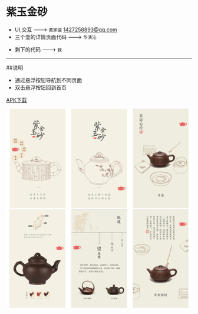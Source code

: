 # 紫玉金砂

- UI,交互 ---> `黄家骏`  <1427258893@qq.com>
- 三个壶的详情页面代码 ---> `华清沁`  
+ 剩下的代码 ---> `我`

---

##说明
* 通过悬浮按钮导航到不同页面
* 双击悬浮按钮回到首页

[APK下载](https://github.com/Envl/Boccaro/blob/master/Boccaro.apk)

![](https://github.com/Envl/Boccaro/blob/master/INTRO_PICS/B.png)
![](https://github.com/Envl/Boccaro/blob/master/INTRO_PICS/A.png)
